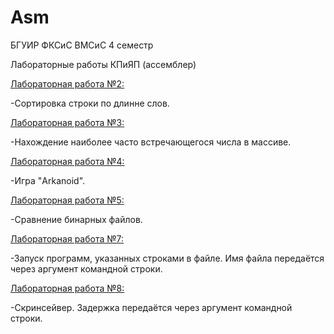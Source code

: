 ﻿# Asm
БГУИР ФКСиС ВМСиС 4 семестр

Лабораторные работы КПиЯП (ассемблер)

[Лабораторная работа №2:](№2)

  -Сортировка строки по длинне слов.

[Лабораторная работа №3:](№3)

  -Нахождение наиболее часто встречающегося числа в массиве.

[Лабораторная работа №4:](№4)

  -Игра "Arkanoid".

[Лабораторная работа №5:](№5)

  -Сравнение бинарных файлов.

[Лабораторная работа №7:](№7)

  -Запуск программ, указанных строками в файле. Имя файла передаётся через аргумент командной строки.

[Лабораторная работа №8:](№8)

  -Скринсейвер. Задержка передаётся через аргумент командной строки.